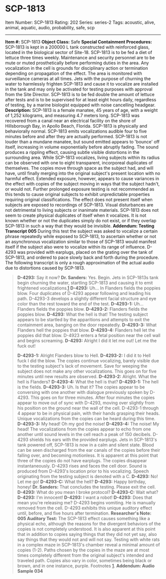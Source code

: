 # SCP-1813
Item Number: SCP-1813
Rating: 202
Series: series-2
Tags: acoustic, alive, animal, aquatic, audio, probability, safe, scp

---

**Item #:** SCP-1813
**Object Class:** Safe
**Special Containment Procedures:** SCP-1813 is kept in a 200000 L tank constructed with reinforced glass, located in the biological sector of Site-18. SCP-1813 is to be fed a diet of lettuce three times weekly.
Maintenance and security personnel are to be mute or muted prosthetically before performing duties in the area. Any vocalization in the cell is grounds for disciplinary action or termination depending on propagation of the effect.
The area is monitored with surveillance cameras at all times.
Jets with the purpose of churning the water to harmlessly frighten SCP-1813 and cause it to vocalize are installed in the tank and may only be activated for testing purposes with approval from the Site Director. SCP-1813 is to be fed double the amount of lettuce after tests and is to be supervised for at least eight hours daily, regardless of testing, by a marine biologist equipped with noise cancelling headgear.
**Description:** SCP-1813 is a female manatee, 45 years of age, with a weight of 1,252 kilograms, and measuring 4.7 meters long. SCP-1813 was recovered from a canal near an electrical facility on the shore of Hillsborough Bay, in Apollo Beach, Florida. SCP-1813 is physically and behaviorally normal.
SCP-1813 emits vocalizations audible four to five minutes before and after they are actually performed. SCP-1813 is not louder than a mundane manatee, but sound emitted appears to 'bounce' off itself, increasing in volume exponentially before abruptly fading. The sound produces a rippling effect, causing subtle visible distortions in the surrounding area.
While SCP-1813 vocalizes, living subjects within its radius can be observed with one to eight transparent, incorporeal duplicates of themselves. The copies move through space as the subject had, and will have, until finally merging into the original subject's present location with no harmful effect. Extended exposure, however, appears to cause variances in the effect with copies of the subject moving in ways that the subject hadn't, or would not. Further prolonged exposure testing is not recommended as this tends to cause original subjects to exhibit unpredictable properties requiring original classifications.
The effect does not present itself when subjects are exposed to recordings of SCP-1813. Visual disturbances are not detrimental to living subjects or inanimate materials.
SCP-1813 does not seem to create physical duplicates of itself when it vocalizes. It is not known whether or not the duplicates simply do not exist, or if they overlap SCP-1813 in such a way that they would be invisible.
**Addendum: Testing Transcript 005** During this test the subject was asked to vocalize a certain phrase repeatedly while exposed to SCP-1813, to ascertain whether or not an asynchronous vocalization similar to those of SCP-1813 would manifest itself if the subject also were to vocalize within its range of influence. D-4293 was provided with earplugs, placed on the grating over the tank of SCP-1813, and ordered to pace slowly back and forth during the procedure.
The following transcript is only a rough approximation of the actual audio due to distortions caused by SCP-1813.
> **D-4293:** Say it now?
> **Dr. Sanders:** Yes. Begin.
> Jets in SCP-1813s tank begin churning the water, startling SCP-1813 and causing it to emit frightened vocalizations.[1](javascript:;)
> **D-4293:** Uh… In Flanders fields the poppies blow.
> Four duplicates of D-4293 appear following and leading his path. D-4293-3 develops a slightly different facial structure and eye color than the rest toward the end of the test.
> **D-4293-1:** Uh… Flanders fields the poppies blow.
> **D-4293-2:** Flanders fields the poppies blow.
> **D-4293:** What the hell is that!
> The testing subject appears to be startled by the apparitions and attempts to exit the containment area, banging on the door repeatedly.
> **D-4293-3:** What Flanders hell the poppies that blow.
> **D-4293-4:** Flanders hell let the poppies did that blow.
> D-4923 enters a fetal position near the cell wall and begins screaming.
> **D-4293:** Alright I did it let me out! Let me the fuck out!  
>    
>  **D-4293-1:** Alright Flanders blow to Hell.
> **D-4293-2:** I did it to Hell fuck I did the blow.
> The copies continue vocalizing, barely visible due to the testing subject's lack of movement. Save for weeping the subject does not make any other vocalizations. This goes on for five minutes until new results are observed.
> **D-4293-2:** Alright. What the hell is Flanders?
> **D-4293-4:** What the hell is that?
> **D-4293-1:** The hell is the fields.
> **D-4293-3:** Uh. Is that it?
> The copies appear to be conversing with one another with dialogue previously spoken by D-4293. This goes on for three minutes.
> After four minutes the copies appear to move out of sync with D-4293, moving over slightly from his position on the ground near the wall of the cell.
> D-4293-1 through 4 appear to be in physical pain, with their hands grasping their heads. Unique vocalizations from the copies can be heard during this time.
> **D-4293-3:** My head! Oh my god the noise!
> **D-4293-4:** The noise! My head!
> The vocalizations from the copies appear to echo from one another until sound levels in the cell reach a peak of 150 decibels. D-4293 shields his ears with the provided earplugs. Jets in SCP-1813's tank powered off, SCP-1813 is now in a calm and silent state.
> Blood can be seen discharged from the ear canals of the copies before their falling over, and becoming motionless. It is apparent at this point that three of the copies do not have earplugs. The copies disappear instantaneously.
> D-4293 rises and faces the cell door. Sound is produced from D-4293's location prior to his vocalizing. Speech originating from the testing subject is denoted with a C.
> **D-4293:** No! Let me go!
> **D-4293-C:** What the hell?
> **D-4293:** Happy birthday, honey!
> **Dr. Sanders:** That concludes the testing. Please exit the cell.
> **D-4293:** What do you mean I broke protocol?
> **D-4293-C:** Wait what?
> **D-4293:** I'm innocent!
> **D-4293:** I want a robot!
> **D-4293:** Does that mean you're releasing me?
> D-4293 begins vomiting. He is manually removed from the cell. D-4293 exhibits this unique auditory effect until, before, and five hours after termination.
**Researcher's Note: 005 Auditory Test:** The SCP-1813 effect causes something like a physical echo, although the reasons for the divergent behaviors of the copies is not completely understood. It is also apparent at this point that in addition to copies saying things that they did not yet say, also say things that they would not and will not say.
Testing with white rats in a complex maze in SCP-1813's chamber reveal a minimal amount of copies (1-2). Paths chosen by the copies in the maze are at most times completely different from the original subject's intended and traveled path. Copies also vary in color, sometimes being black or brown, and in one instance, purple.
Footnotes
[1](javascript:;). **Addendum: Audio Sample 034**
